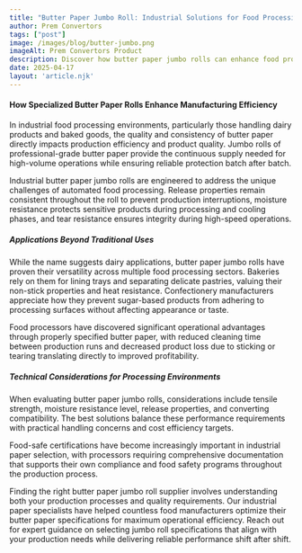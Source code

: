 ```yaml
---
title: "Butter Paper Jumbo Roll: Industrial Solutions for Food Processing Excellence"
author: Prem Convertors
tags: ["post"]
image: /images/blog/butter-jumbo.png
imageAlt: Prem Convertors Product
description: Discover how butter paper jumbo rolls can enhance food processing efficiency, improve product quality, reduce waste, and optimize operations in bakery and dairy applications.
date: 2025-04-17
layout: 'article.njk'
---
```


#### How Specialized Butter Paper Rolls Enhance Manufacturing Efficiency

In industrial food processing environments, particularly those handling dairy products and baked goods, the quality and consistency of butter paper directly impacts production efficiency and product quality. Jumbo rolls of professional-grade butter paper provide the continuous supply needed for high-volume operations while ensuring reliable protection batch after batch.

Industrial butter paper jumbo rolls are engineered to address the unique challenges of automated food processing. Release properties remain consistent throughout the roll to prevent production interruptions, moisture resistance protects sensitive products during processing and cooling phases, and tear resistance ensures integrity during high-speed operations.

##### Applications Beyond Traditional Uses

While the name suggests dairy applications, butter paper jumbo rolls have proven their versatility across multiple food processing sectors. Bakeries rely on them for lining trays and separating delicate pastries, valuing their non-stick properties and heat resistance. Confectionery manufacturers appreciate how they prevent sugar-based products from adhering to processing surfaces without affecting appearance or taste.

Food processors have discovered significant operational advantages through properly specified butter paper, with reduced cleaning time between production runs and decreased product loss due to sticking or tearing translating directly to improved profitability.

##### Technical Considerations for Processing Environments

When evaluating butter paper jumbo rolls, considerations include tensile strength, moisture resistance level, release properties, and converting compatibility. The best solutions balance these performance requirements with practical handling concerns and cost efficiency targets.

Food-safe certifications have become increasingly important in industrial paper selection, with processors requiring comprehensive documentation that supports their own compliance and food safety programs throughout the production process.

Finding the right butter paper jumbo roll supplier involves understanding both your production processes and quality requirements. Our industrial paper specialists have helped countless food manufacturers optimize their butter paper specifications for maximum operational efficiency. Reach out for expert guidance on selecting jumbo roll specifications that align with your production needs while delivering reliable performance shift after shift.

